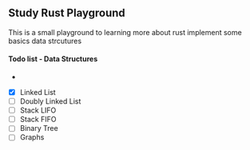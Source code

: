 ## Study Rust Playground

This is a small playground to learning more about rust implement
some basics data strcutures

#### Todo list - Data Structures 
- 
- [x] Linked List
- [ ] Doubly Linked List
- [ ] Stack LIFO 
- [ ] Stack FIFO 
- [ ] Binary Tree
- [ ] Graphs
